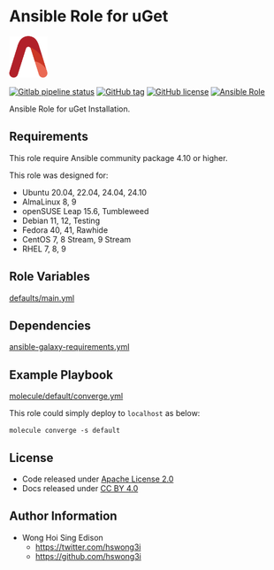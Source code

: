 # Ansible Role for uGet

<a href="https://alvistack.com" title="AlviStack" target="_blank"><img src="/alvistack.svg" height="75" alt="AlviStack"></a>

[![Gitlab pipeline status](https://img.shields.io/gitlab/pipeline/alvistack/ansible-role-uget/master)](https://gitlab.com/alvistack/ansible-role-uget/-/pipelines)
[![GitHub tag](https://img.shields.io/github/tag/alvistack/ansible-role-uget.svg)](https://github.com/alvistack/ansible-role-uget/tags)
[![GitHub license](https://img.shields.io/github/license/alvistack/ansible-role-uget.svg)](https://github.com/alvistack/ansible-role-uget/blob/master/LICENSE)
[![Ansible Role](https://img.shields.io/badge/galaxy-alvistack.uget-blue.svg)](https://galaxy.ansible.com/alvistack/uget)

Ansible Role for uGet Installation.

## Requirements

This role require Ansible community package 4.10 or higher.

This role was designed for:

- Ubuntu 20.04, 22.04, 24.04, 24.10
- AlmaLinux 8, 9
- openSUSE Leap 15.6, Tumbleweed
- Debian 11, 12, Testing
- Fedora 40, 41, Rawhide
- CentOS 7, 8 Stream, 9 Stream
- RHEL 7, 8, 9

## Role Variables

[defaults/main.yml](defaults/main.yml)

## Dependencies

[ansible-galaxy-requirements.yml](ansible-galaxy-requirements.yml)

## Example Playbook

[molecule/default/converge.yml](molecule/default/converge.yml)

This role could simply deploy to `localhost` as below:

    molecule converge -s default

## License

- Code released under [Apache License 2.0](LICENSE)
- Docs released under [CC BY 4.0](http://creativecommons.org/licenses/by/4.0/)

## Author Information

- Wong Hoi Sing Edison
  - <https://twitter.com/hswong3i>
  - <https://github.com/hswong3i>
